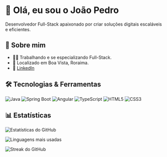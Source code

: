 # 👋 Olá, eu sou o João Pedro

Desenvolvedor Full-Stack apaixonado por criar soluções digitais escaláveis e eficientes.

## 🧠 Sobre mim

- 👨‍💻 Trabalhando e se especializando Full-Stack.
- 📍 Localizado em Boa Vista, Roraima.
- 💼 [LinkedIn](www.linkedin.com/in/joão-pedro-da-costa-lima-75323021b)

## 🛠️ Tecnologias & Ferramentas

![Java](https://img.shields.io/badge/Java-007396?style=flat-square&logo=java&logoColor=white)
![Spring Boot](https://img.shields.io/badge/Spring%20Boot-6DB33F?style=flat-square&logo=springboot&logoColor=white)
![Angular](https://img.shields.io/badge/Angular-DD0031?style=flat-square&logo=angular&logoColor=white)
![TypeScript](https://img.shields.io/badge/TypeScript-007ACC?style=flat-square&logo=typescript&logoColor=white)
![HTML5](https://img.shields.io/badge/HTML5-E34F26?style=flat-square&logo=html5&logoColor=white)
![CSS3](https://img.shields.io/badge/CSS3-1572B6?style=flat-square&logo=css3&logoColor=white)

## 📊 Estatísticas

![Estatísticas do GitHub](https://github-readme-stats.vercel.app/api?username=joaopedrokmd&show_icons=true&theme=transparent)

![Linguagens mais usadas](https://github-readme-stats.vercel.app/api/top-langs/?username=joaopedrokmd&layout=compact&theme=transparent)

![Streak do GitHub](https://github-readme-streak-stats.herokuapp.com/?user=joaopedrokmd&theme=transparent)

